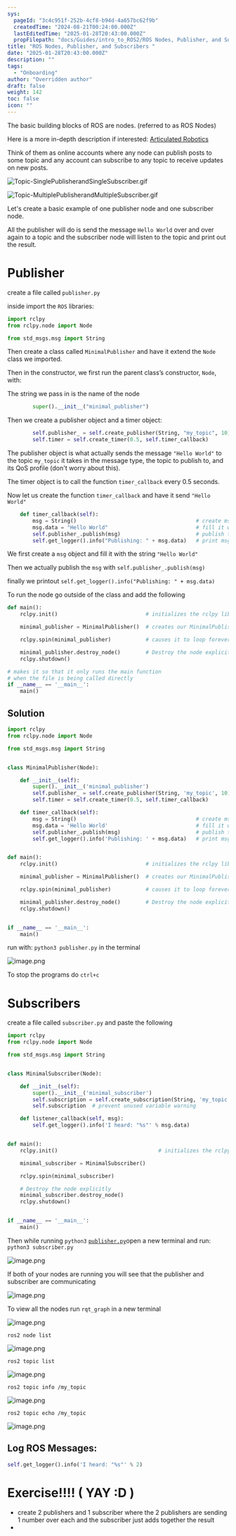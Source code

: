 ```yaml
---
sys:
  pageId: "3c4c951f-252b-4cf8-b94d-4a657bc62f9b"
  createdTime: "2024-08-21T00:24:00.000Z"
  lastEditedTime: "2025-01-28T20:43:00.000Z"
  propFilepath: "docs/Guides/intro_to_ROS2/ROS Nodes, Publisher, and Subscribers .md"
title: "ROS Nodes, Publisher, and Subscribers "
date: "2025-01-28T20:43:00.000Z"
description: ""
tags:
  - "Onboarding"
author: "Overridden author"
draft: false
weight: 142
toc: false
icon: ""
---
```


The basic building blocks of ROS are nodes. (referred to as ROS Nodes)

Here is a more in-depth description if interested: [Articulated Robotics](https://articulatedrobotics.xyz/tutorials/ready-for-ros/ros-overview#2-nodes)

Think of them as online accounts where any node can publish posts to some topic and any account can subscribe to any topic to receive updates on new posts.

![Topic-SinglePublisherandSingleSubscriber.gif](https://docs.ros.org/en/humble/_images/Topic-SinglePublisherandSingleSubscriber.gif)

![Topic-MultiplePublisherandMultipleSubscriber.gif](https://docs.ros.org/en/humble/_images/Topic-MultiplePublisherandMultipleSubscriber.gif)

Let's create a basic example of one publisher node and one subscriber node.

All the publisher will do is send the message `Hello World` over and over again to a topic and the subscriber node will listen to the topic and print out the result.

# Publisher

create a file called `publisher.py` 

inside import the `ROS` libraries:

```python
import rclpy
from rclpy.node import Node

from std_msgs.msg import String
```

Then create a class called `MinimalPublisher` and have it extend the `Node` class we imported.

Then in the constructor, we first run the parent class’s constructor, `Node`, with:

The string we pass in is the name of the node

```python
        super().__init__("minimal_publisher")
```

Then we create a publisher object and a timer object:

```python
        self.publisher_ = self.create_publisher(String, "my_topic", 10)
        self.timer = self.create_timer(0.5, self.timer_callback)
```

The publisher object is what actually sends the message `"Hello World"` to the topic `my_topic` it takes in the message type, the topic to publish to, and its QoS profile (don't worry about this).

The timer object is to call the function `timer_callback` every 0.5 seconds.

Now let us create the function `timer_callback` and have it send `"Hello World"`

```python
    def timer_callback(self):
        msg = String()                                      # create msg object
        msg.data = "Hello World"                            # fill it with data
        self.publisher_.publish(msg)                        # publish the message
        self.get_logger().info("Publishing: " + msg.data)   # print msg
```

We first create a `msg` object and fill it with the string `"Hello World"`

Then we actually publish the `msg` with `self.publisher_.publish(msg)`

finally we printout `self.get_logger().info("Publishing: " + msg.data)`

To run the node go outside of the class and add the following

```python
def main():
    rclpy.init()                            # initializes the rclpy library

    minimal_publisher = MinimalPublisher()  # creates our MinimalPublisher object

    rclpy.spin(minimal_publisher)           # causes it to loop forever

    minimal_publisher.destroy_node()        # Destroy the node explicitly
    rclpy.shutdown()

# makes it so that it only runs the main function
# when the file is being called directly
if __name__ == '__main__': 
    main()
```

## Solution

```python
import rclpy
from rclpy.node import Node

from std_msgs.msg import String


class MinimalPublisher(Node):

    def __init__(self):
        super().__init__('minimal_publisher')
        self.publisher_ = self.create_publisher(String, 'my_topic', 10)
        self.timer = self.create_timer(0.5, self.timer_callback)

    def timer_callback(self):
        msg = String()                                      # create msg object
        msg.data = 'Hello World'                            # fill it with data
        self.publisher_.publish(msg)                        # publish the message
        self.get_logger().info('Publishing: ' + msg.data)   # print msg


def main():
    rclpy.init()                            # initializes the rclpy library

    minimal_publisher = MinimalPublisher()  # creates our MinimalPublisher object

    rclpy.spin(minimal_publisher)           # causes it to loop forever

    minimal_publisher.destroy_node()        # Destroy the node explicitly
    rclpy.shutdown()


if __name__ == '__main__':
    main()
```

run with: `python3 publisher.py` in the terminal

![image.png](https://prod-files-secure.s3.us-west-2.amazonaws.com/d518164a-d88e-44d1-a4ee-3adb3bd8bce0/9214accb-ad5b-44f1-a31c-b3167c59138b/image.png?X-Amz-Algorithm=AWS4-HMAC-SHA256&X-Amz-Content-Sha256=UNSIGNED-PAYLOAD&X-Amz-Credential=ASIAZI2LB466RHB3BFLI%2F20250603%2Fus-west-2%2Fs3%2Faws4_request&X-Amz-Date=20250603T170922Z&X-Amz-Expires=3600&X-Amz-Security-Token=IQoJb3JpZ2luX2VjEEEaCXVzLXdlc3QtMiJHMEUCIQDH9YJf8MPRUCRuTMvVG96IYwSas3oNuf48feEJgAbt2AIgZRUjaC4P4QV1nzOS4YONXc%2B95KfJhU8r4Uoy8XmXUZ4q%2FwMIGhAAGgw2Mzc0MjMxODM4MDUiDB9wXaMk3YMMdYP%2FtCrcAzB6IQ%2BYZfQvCc%2BH3lZ7xC1iwnXXm4ImsyOCgzbnGFrRE3k9Lpwtzv9wgUCjScIb%2BV1GV3giBG3pbWt3wO5D95LcrgpwxNXH%2B72zFA9sA6zq2OtQW%2FLLpcYJbVUVaTByfJCXY17xH721fNYRhrjK9nW9lRs2M2dZbQmQPZMW0oBAhsn3j7FmhbXJuXRr5DbCShEMCelzBr5EMISeYPUPLv0yMV%2Bl5NIOLHsvRWbJZj2%2F5E8BwqnAt4z1tjcAWpTry9%2FLxFuD9wKM7F35Y40Vbb6ZXxinv1XB6f3Saz2%2FYITBjt3H1Qb8Yop8Emb6GhyclUPmPQqugbJ3qjFUMIuGGjbbN8Xc1%2FUwsQUxsbaVINoVNUmcw7WkXSft3lzDgCcf8hKscLrRZtpGz06Sn1KyGiAa0bmIKKiWY04F1ww3SzZ4qQxjv0jiUK8SHajXWGS1Pg8jibXppDsnTtE05hWT60RM9gnxClfxKr5Z%2FXvqQWKR9nK5RyvyiBwIKHwh7kKU4zzTZ5L1vQ8MOYGaUjf71dySRxL4vd0meXV49ReGyrSRrxvgq%2B9ANaoQp0slBUI7hKygYc%2FxjQnTpCT3MzwoM2XqDnU1CPotrR1x%2BLd1AvR6V8sNBYAnVl1ZBn9uML3S%2FMEGOqUB%2Bk4k8BvPXBL58CvcXf8d75%2FvJuiR5PQ8dexm1PEoYut9WkZpLToCQ8Ki%2BnljMOSVMrkp8eubt%2FB7DbhwxUsTuSCkmomdxwqNYQvqpyHa3CEHESG%2FAwUqKgs8ilQoGQIcGv7Os6tysmA82S2lO0ulJNim7R2JoL4ZM7pkIVRaS9%2F4jIuYUexA3hj323XkhQrulBoiZHKa%2FLLkPlctdmzNVSQsenvC&X-Amz-Signature=f5797e55e634b6d0d890417783788457b29014044c786d104fb3b767e70a9e1b&X-Amz-SignedHeaders=host&x-id=GetObject)

To stop the programs do `ctrl+c`

# Subscribers

create a file called `subscriber.py` and paste the following

```python
import rclpy
from rclpy.node import Node

from std_msgs.msg import String


class MinimalSubscriber(Node):

    def __init__(self):
        super().__init__('minimal_subscriber')
        self.subscription = self.create_subscription(String, 'my_topic', self.listener_callback, 10)
        self.subscription  # prevent unused variable warning

    def listener_callback(self, msg):
        self.get_logger().info('I heard: "%s"' % msg.data)


def main():
    rclpy.init()                                # initializes the rclpy library

    minimal_subscriber = MinimalSubscriber()

    rclpy.spin(minimal_subscriber)

    # Destroy the node explicitly
    minimal_subscriber.destroy_node()
    rclpy.shutdown()


if __name__ == '__main__':
    main()
```

Then while running `python3` [`publisher.py`](http://publisher.py/)open a new terminal and run: `python3 subscriber.py` 

![image.png](https://prod-files-secure.s3.us-west-2.amazonaws.com/d518164a-d88e-44d1-a4ee-3adb3bd8bce0/611fccf2-c738-4dbd-94e9-98f209092866/image.png?X-Amz-Algorithm=AWS4-HMAC-SHA256&X-Amz-Content-Sha256=UNSIGNED-PAYLOAD&X-Amz-Credential=ASIAZI2LB466RHB3BFLI%2F20250603%2Fus-west-2%2Fs3%2Faws4_request&X-Amz-Date=20250603T170922Z&X-Amz-Expires=3600&X-Amz-Security-Token=IQoJb3JpZ2luX2VjEEEaCXVzLXdlc3QtMiJHMEUCIQDH9YJf8MPRUCRuTMvVG96IYwSas3oNuf48feEJgAbt2AIgZRUjaC4P4QV1nzOS4YONXc%2B95KfJhU8r4Uoy8XmXUZ4q%2FwMIGhAAGgw2Mzc0MjMxODM4MDUiDB9wXaMk3YMMdYP%2FtCrcAzB6IQ%2BYZfQvCc%2BH3lZ7xC1iwnXXm4ImsyOCgzbnGFrRE3k9Lpwtzv9wgUCjScIb%2BV1GV3giBG3pbWt3wO5D95LcrgpwxNXH%2B72zFA9sA6zq2OtQW%2FLLpcYJbVUVaTByfJCXY17xH721fNYRhrjK9nW9lRs2M2dZbQmQPZMW0oBAhsn3j7FmhbXJuXRr5DbCShEMCelzBr5EMISeYPUPLv0yMV%2Bl5NIOLHsvRWbJZj2%2F5E8BwqnAt4z1tjcAWpTry9%2FLxFuD9wKM7F35Y40Vbb6ZXxinv1XB6f3Saz2%2FYITBjt3H1Qb8Yop8Emb6GhyclUPmPQqugbJ3qjFUMIuGGjbbN8Xc1%2FUwsQUxsbaVINoVNUmcw7WkXSft3lzDgCcf8hKscLrRZtpGz06Sn1KyGiAa0bmIKKiWY04F1ww3SzZ4qQxjv0jiUK8SHajXWGS1Pg8jibXppDsnTtE05hWT60RM9gnxClfxKr5Z%2FXvqQWKR9nK5RyvyiBwIKHwh7kKU4zzTZ5L1vQ8MOYGaUjf71dySRxL4vd0meXV49ReGyrSRrxvgq%2B9ANaoQp0slBUI7hKygYc%2FxjQnTpCT3MzwoM2XqDnU1CPotrR1x%2BLd1AvR6V8sNBYAnVl1ZBn9uML3S%2FMEGOqUB%2Bk4k8BvPXBL58CvcXf8d75%2FvJuiR5PQ8dexm1PEoYut9WkZpLToCQ8Ki%2BnljMOSVMrkp8eubt%2FB7DbhwxUsTuSCkmomdxwqNYQvqpyHa3CEHESG%2FAwUqKgs8ilQoGQIcGv7Os6tysmA82S2lO0ulJNim7R2JoL4ZM7pkIVRaS9%2F4jIuYUexA3hj323XkhQrulBoiZHKa%2FLLkPlctdmzNVSQsenvC&X-Amz-Signature=3c8b2a2de62f1999ddd872e48bc8fb6016477850bcd0453416f7e2ab73ea24bf&X-Amz-SignedHeaders=host&x-id=GetObject)

If both of your nodes are running you will see that the publisher and subscriber are communicating

![image.png](https://prod-files-secure.s3.us-west-2.amazonaws.com/d518164a-d88e-44d1-a4ee-3adb3bd8bce0/eea428b5-1cf0-43bb-a30b-81cbaf6c5c78/image.png?X-Amz-Algorithm=AWS4-HMAC-SHA256&X-Amz-Content-Sha256=UNSIGNED-PAYLOAD&X-Amz-Credential=ASIAZI2LB466RHB3BFLI%2F20250603%2Fus-west-2%2Fs3%2Faws4_request&X-Amz-Date=20250603T170922Z&X-Amz-Expires=3600&X-Amz-Security-Token=IQoJb3JpZ2luX2VjEEEaCXVzLXdlc3QtMiJHMEUCIQDH9YJf8MPRUCRuTMvVG96IYwSas3oNuf48feEJgAbt2AIgZRUjaC4P4QV1nzOS4YONXc%2B95KfJhU8r4Uoy8XmXUZ4q%2FwMIGhAAGgw2Mzc0MjMxODM4MDUiDB9wXaMk3YMMdYP%2FtCrcAzB6IQ%2BYZfQvCc%2BH3lZ7xC1iwnXXm4ImsyOCgzbnGFrRE3k9Lpwtzv9wgUCjScIb%2BV1GV3giBG3pbWt3wO5D95LcrgpwxNXH%2B72zFA9sA6zq2OtQW%2FLLpcYJbVUVaTByfJCXY17xH721fNYRhrjK9nW9lRs2M2dZbQmQPZMW0oBAhsn3j7FmhbXJuXRr5DbCShEMCelzBr5EMISeYPUPLv0yMV%2Bl5NIOLHsvRWbJZj2%2F5E8BwqnAt4z1tjcAWpTry9%2FLxFuD9wKM7F35Y40Vbb6ZXxinv1XB6f3Saz2%2FYITBjt3H1Qb8Yop8Emb6GhyclUPmPQqugbJ3qjFUMIuGGjbbN8Xc1%2FUwsQUxsbaVINoVNUmcw7WkXSft3lzDgCcf8hKscLrRZtpGz06Sn1KyGiAa0bmIKKiWY04F1ww3SzZ4qQxjv0jiUK8SHajXWGS1Pg8jibXppDsnTtE05hWT60RM9gnxClfxKr5Z%2FXvqQWKR9nK5RyvyiBwIKHwh7kKU4zzTZ5L1vQ8MOYGaUjf71dySRxL4vd0meXV49ReGyrSRrxvgq%2B9ANaoQp0slBUI7hKygYc%2FxjQnTpCT3MzwoM2XqDnU1CPotrR1x%2BLd1AvR6V8sNBYAnVl1ZBn9uML3S%2FMEGOqUB%2Bk4k8BvPXBL58CvcXf8d75%2FvJuiR5PQ8dexm1PEoYut9WkZpLToCQ8Ki%2BnljMOSVMrkp8eubt%2FB7DbhwxUsTuSCkmomdxwqNYQvqpyHa3CEHESG%2FAwUqKgs8ilQoGQIcGv7Os6tysmA82S2lO0ulJNim7R2JoL4ZM7pkIVRaS9%2F4jIuYUexA3hj323XkhQrulBoiZHKa%2FLLkPlctdmzNVSQsenvC&X-Amz-Signature=652c39ed8d8130e003a9b4870ece4075b06648c646fd903b466534799761f9c9&X-Amz-SignedHeaders=host&x-id=GetObject)

To view all the nodes run `rqt_graph` in a new terminal

![image.png](https://prod-files-secure.s3.us-west-2.amazonaws.com/d518164a-d88e-44d1-a4ee-3adb3bd8bce0/1d98e964-4318-4d62-b5c4-8c8f78368598/image.png?X-Amz-Algorithm=AWS4-HMAC-SHA256&X-Amz-Content-Sha256=UNSIGNED-PAYLOAD&X-Amz-Credential=ASIAZI2LB466RHB3BFLI%2F20250603%2Fus-west-2%2Fs3%2Faws4_request&X-Amz-Date=20250603T170922Z&X-Amz-Expires=3600&X-Amz-Security-Token=IQoJb3JpZ2luX2VjEEEaCXVzLXdlc3QtMiJHMEUCIQDH9YJf8MPRUCRuTMvVG96IYwSas3oNuf48feEJgAbt2AIgZRUjaC4P4QV1nzOS4YONXc%2B95KfJhU8r4Uoy8XmXUZ4q%2FwMIGhAAGgw2Mzc0MjMxODM4MDUiDB9wXaMk3YMMdYP%2FtCrcAzB6IQ%2BYZfQvCc%2BH3lZ7xC1iwnXXm4ImsyOCgzbnGFrRE3k9Lpwtzv9wgUCjScIb%2BV1GV3giBG3pbWt3wO5D95LcrgpwxNXH%2B72zFA9sA6zq2OtQW%2FLLpcYJbVUVaTByfJCXY17xH721fNYRhrjK9nW9lRs2M2dZbQmQPZMW0oBAhsn3j7FmhbXJuXRr5DbCShEMCelzBr5EMISeYPUPLv0yMV%2Bl5NIOLHsvRWbJZj2%2F5E8BwqnAt4z1tjcAWpTry9%2FLxFuD9wKM7F35Y40Vbb6ZXxinv1XB6f3Saz2%2FYITBjt3H1Qb8Yop8Emb6GhyclUPmPQqugbJ3qjFUMIuGGjbbN8Xc1%2FUwsQUxsbaVINoVNUmcw7WkXSft3lzDgCcf8hKscLrRZtpGz06Sn1KyGiAa0bmIKKiWY04F1ww3SzZ4qQxjv0jiUK8SHajXWGS1Pg8jibXppDsnTtE05hWT60RM9gnxClfxKr5Z%2FXvqQWKR9nK5RyvyiBwIKHwh7kKU4zzTZ5L1vQ8MOYGaUjf71dySRxL4vd0meXV49ReGyrSRrxvgq%2B9ANaoQp0slBUI7hKygYc%2FxjQnTpCT3MzwoM2XqDnU1CPotrR1x%2BLd1AvR6V8sNBYAnVl1ZBn9uML3S%2FMEGOqUB%2Bk4k8BvPXBL58CvcXf8d75%2FvJuiR5PQ8dexm1PEoYut9WkZpLToCQ8Ki%2BnljMOSVMrkp8eubt%2FB7DbhwxUsTuSCkmomdxwqNYQvqpyHa3CEHESG%2FAwUqKgs8ilQoGQIcGv7Os6tysmA82S2lO0ulJNim7R2JoL4ZM7pkIVRaS9%2F4jIuYUexA3hj323XkhQrulBoiZHKa%2FLLkPlctdmzNVSQsenvC&X-Amz-Signature=23d5e5be4f3b857a19cdc5420d1e754e5223dc3269403e2ac02026e3eddb319c&X-Amz-SignedHeaders=host&x-id=GetObject)

`ros2 node list`

![image.png](https://prod-files-secure.s3.us-west-2.amazonaws.com/d518164a-d88e-44d1-a4ee-3adb3bd8bce0/680ac8cf-e6d9-4164-9ece-5b9a6fccffee/image.png?X-Amz-Algorithm=AWS4-HMAC-SHA256&X-Amz-Content-Sha256=UNSIGNED-PAYLOAD&X-Amz-Credential=ASIAZI2LB466RHB3BFLI%2F20250603%2Fus-west-2%2Fs3%2Faws4_request&X-Amz-Date=20250603T170922Z&X-Amz-Expires=3600&X-Amz-Security-Token=IQoJb3JpZ2luX2VjEEEaCXVzLXdlc3QtMiJHMEUCIQDH9YJf8MPRUCRuTMvVG96IYwSas3oNuf48feEJgAbt2AIgZRUjaC4P4QV1nzOS4YONXc%2B95KfJhU8r4Uoy8XmXUZ4q%2FwMIGhAAGgw2Mzc0MjMxODM4MDUiDB9wXaMk3YMMdYP%2FtCrcAzB6IQ%2BYZfQvCc%2BH3lZ7xC1iwnXXm4ImsyOCgzbnGFrRE3k9Lpwtzv9wgUCjScIb%2BV1GV3giBG3pbWt3wO5D95LcrgpwxNXH%2B72zFA9sA6zq2OtQW%2FLLpcYJbVUVaTByfJCXY17xH721fNYRhrjK9nW9lRs2M2dZbQmQPZMW0oBAhsn3j7FmhbXJuXRr5DbCShEMCelzBr5EMISeYPUPLv0yMV%2Bl5NIOLHsvRWbJZj2%2F5E8BwqnAt4z1tjcAWpTry9%2FLxFuD9wKM7F35Y40Vbb6ZXxinv1XB6f3Saz2%2FYITBjt3H1Qb8Yop8Emb6GhyclUPmPQqugbJ3qjFUMIuGGjbbN8Xc1%2FUwsQUxsbaVINoVNUmcw7WkXSft3lzDgCcf8hKscLrRZtpGz06Sn1KyGiAa0bmIKKiWY04F1ww3SzZ4qQxjv0jiUK8SHajXWGS1Pg8jibXppDsnTtE05hWT60RM9gnxClfxKr5Z%2FXvqQWKR9nK5RyvyiBwIKHwh7kKU4zzTZ5L1vQ8MOYGaUjf71dySRxL4vd0meXV49ReGyrSRrxvgq%2B9ANaoQp0slBUI7hKygYc%2FxjQnTpCT3MzwoM2XqDnU1CPotrR1x%2BLd1AvR6V8sNBYAnVl1ZBn9uML3S%2FMEGOqUB%2Bk4k8BvPXBL58CvcXf8d75%2FvJuiR5PQ8dexm1PEoYut9WkZpLToCQ8Ki%2BnljMOSVMrkp8eubt%2FB7DbhwxUsTuSCkmomdxwqNYQvqpyHa3CEHESG%2FAwUqKgs8ilQoGQIcGv7Os6tysmA82S2lO0ulJNim7R2JoL4ZM7pkIVRaS9%2F4jIuYUexA3hj323XkhQrulBoiZHKa%2FLLkPlctdmzNVSQsenvC&X-Amz-Signature=0a1c5a0d16fcdd7f41455959c0db592be86a09102e4121f1b3027b5bb49f5346&X-Amz-SignedHeaders=host&x-id=GetObject)

`ros2 topic list`

![image.png](https://prod-files-secure.s3.us-west-2.amazonaws.com/d518164a-d88e-44d1-a4ee-3adb3bd8bce0/eee2ebe1-27ef-4a4a-96fb-2ca54126fb29/image.png?X-Amz-Algorithm=AWS4-HMAC-SHA256&X-Amz-Content-Sha256=UNSIGNED-PAYLOAD&X-Amz-Credential=ASIAZI2LB466RHB3BFLI%2F20250603%2Fus-west-2%2Fs3%2Faws4_request&X-Amz-Date=20250603T170922Z&X-Amz-Expires=3600&X-Amz-Security-Token=IQoJb3JpZ2luX2VjEEEaCXVzLXdlc3QtMiJHMEUCIQDH9YJf8MPRUCRuTMvVG96IYwSas3oNuf48feEJgAbt2AIgZRUjaC4P4QV1nzOS4YONXc%2B95KfJhU8r4Uoy8XmXUZ4q%2FwMIGhAAGgw2Mzc0MjMxODM4MDUiDB9wXaMk3YMMdYP%2FtCrcAzB6IQ%2BYZfQvCc%2BH3lZ7xC1iwnXXm4ImsyOCgzbnGFrRE3k9Lpwtzv9wgUCjScIb%2BV1GV3giBG3pbWt3wO5D95LcrgpwxNXH%2B72zFA9sA6zq2OtQW%2FLLpcYJbVUVaTByfJCXY17xH721fNYRhrjK9nW9lRs2M2dZbQmQPZMW0oBAhsn3j7FmhbXJuXRr5DbCShEMCelzBr5EMISeYPUPLv0yMV%2Bl5NIOLHsvRWbJZj2%2F5E8BwqnAt4z1tjcAWpTry9%2FLxFuD9wKM7F35Y40Vbb6ZXxinv1XB6f3Saz2%2FYITBjt3H1Qb8Yop8Emb6GhyclUPmPQqugbJ3qjFUMIuGGjbbN8Xc1%2FUwsQUxsbaVINoVNUmcw7WkXSft3lzDgCcf8hKscLrRZtpGz06Sn1KyGiAa0bmIKKiWY04F1ww3SzZ4qQxjv0jiUK8SHajXWGS1Pg8jibXppDsnTtE05hWT60RM9gnxClfxKr5Z%2FXvqQWKR9nK5RyvyiBwIKHwh7kKU4zzTZ5L1vQ8MOYGaUjf71dySRxL4vd0meXV49ReGyrSRrxvgq%2B9ANaoQp0slBUI7hKygYc%2FxjQnTpCT3MzwoM2XqDnU1CPotrR1x%2BLd1AvR6V8sNBYAnVl1ZBn9uML3S%2FMEGOqUB%2Bk4k8BvPXBL58CvcXf8d75%2FvJuiR5PQ8dexm1PEoYut9WkZpLToCQ8Ki%2BnljMOSVMrkp8eubt%2FB7DbhwxUsTuSCkmomdxwqNYQvqpyHa3CEHESG%2FAwUqKgs8ilQoGQIcGv7Os6tysmA82S2lO0ulJNim7R2JoL4ZM7pkIVRaS9%2F4jIuYUexA3hj323XkhQrulBoiZHKa%2FLLkPlctdmzNVSQsenvC&X-Amz-Signature=5f0bf7248564103d0a5eb756f3000d6a9189b3372c88d51c356e823bec74a4d4&X-Amz-SignedHeaders=host&x-id=GetObject)

`ros2 topic info /my_topic`

![image.png](https://prod-files-secure.s3.us-west-2.amazonaws.com/d518164a-d88e-44d1-a4ee-3adb3bd8bce0/6288ef12-cb9e-406f-b9eb-65feed3a9011/image.png?X-Amz-Algorithm=AWS4-HMAC-SHA256&X-Amz-Content-Sha256=UNSIGNED-PAYLOAD&X-Amz-Credential=ASIAZI2LB466RHB3BFLI%2F20250603%2Fus-west-2%2Fs3%2Faws4_request&X-Amz-Date=20250603T170922Z&X-Amz-Expires=3600&X-Amz-Security-Token=IQoJb3JpZ2luX2VjEEEaCXVzLXdlc3QtMiJHMEUCIQDH9YJf8MPRUCRuTMvVG96IYwSas3oNuf48feEJgAbt2AIgZRUjaC4P4QV1nzOS4YONXc%2B95KfJhU8r4Uoy8XmXUZ4q%2FwMIGhAAGgw2Mzc0MjMxODM4MDUiDB9wXaMk3YMMdYP%2FtCrcAzB6IQ%2BYZfQvCc%2BH3lZ7xC1iwnXXm4ImsyOCgzbnGFrRE3k9Lpwtzv9wgUCjScIb%2BV1GV3giBG3pbWt3wO5D95LcrgpwxNXH%2B72zFA9sA6zq2OtQW%2FLLpcYJbVUVaTByfJCXY17xH721fNYRhrjK9nW9lRs2M2dZbQmQPZMW0oBAhsn3j7FmhbXJuXRr5DbCShEMCelzBr5EMISeYPUPLv0yMV%2Bl5NIOLHsvRWbJZj2%2F5E8BwqnAt4z1tjcAWpTry9%2FLxFuD9wKM7F35Y40Vbb6ZXxinv1XB6f3Saz2%2FYITBjt3H1Qb8Yop8Emb6GhyclUPmPQqugbJ3qjFUMIuGGjbbN8Xc1%2FUwsQUxsbaVINoVNUmcw7WkXSft3lzDgCcf8hKscLrRZtpGz06Sn1KyGiAa0bmIKKiWY04F1ww3SzZ4qQxjv0jiUK8SHajXWGS1Pg8jibXppDsnTtE05hWT60RM9gnxClfxKr5Z%2FXvqQWKR9nK5RyvyiBwIKHwh7kKU4zzTZ5L1vQ8MOYGaUjf71dySRxL4vd0meXV49ReGyrSRrxvgq%2B9ANaoQp0slBUI7hKygYc%2FxjQnTpCT3MzwoM2XqDnU1CPotrR1x%2BLd1AvR6V8sNBYAnVl1ZBn9uML3S%2FMEGOqUB%2Bk4k8BvPXBL58CvcXf8d75%2FvJuiR5PQ8dexm1PEoYut9WkZpLToCQ8Ki%2BnljMOSVMrkp8eubt%2FB7DbhwxUsTuSCkmomdxwqNYQvqpyHa3CEHESG%2FAwUqKgs8ilQoGQIcGv7Os6tysmA82S2lO0ulJNim7R2JoL4ZM7pkIVRaS9%2F4jIuYUexA3hj323XkhQrulBoiZHKa%2FLLkPlctdmzNVSQsenvC&X-Amz-Signature=3fe018c0a275814cb82a01a855dbf4e3264f07addf9015b5601e3fc2c181448b&X-Amz-SignedHeaders=host&x-id=GetObject)

`ros2 topic echo /my_topic`

![image.png](https://prod-files-secure.s3.us-west-2.amazonaws.com/d518164a-d88e-44d1-a4ee-3adb3bd8bce0/0a6fcb4d-422d-4a6c-a803-749ef4adf2c6/image.png?X-Amz-Algorithm=AWS4-HMAC-SHA256&X-Amz-Content-Sha256=UNSIGNED-PAYLOAD&X-Amz-Credential=ASIAZI2LB466RHB3BFLI%2F20250603%2Fus-west-2%2Fs3%2Faws4_request&X-Amz-Date=20250603T170922Z&X-Amz-Expires=3600&X-Amz-Security-Token=IQoJb3JpZ2luX2VjEEEaCXVzLXdlc3QtMiJHMEUCIQDH9YJf8MPRUCRuTMvVG96IYwSas3oNuf48feEJgAbt2AIgZRUjaC4P4QV1nzOS4YONXc%2B95KfJhU8r4Uoy8XmXUZ4q%2FwMIGhAAGgw2Mzc0MjMxODM4MDUiDB9wXaMk3YMMdYP%2FtCrcAzB6IQ%2BYZfQvCc%2BH3lZ7xC1iwnXXm4ImsyOCgzbnGFrRE3k9Lpwtzv9wgUCjScIb%2BV1GV3giBG3pbWt3wO5D95LcrgpwxNXH%2B72zFA9sA6zq2OtQW%2FLLpcYJbVUVaTByfJCXY17xH721fNYRhrjK9nW9lRs2M2dZbQmQPZMW0oBAhsn3j7FmhbXJuXRr5DbCShEMCelzBr5EMISeYPUPLv0yMV%2Bl5NIOLHsvRWbJZj2%2F5E8BwqnAt4z1tjcAWpTry9%2FLxFuD9wKM7F35Y40Vbb6ZXxinv1XB6f3Saz2%2FYITBjt3H1Qb8Yop8Emb6GhyclUPmPQqugbJ3qjFUMIuGGjbbN8Xc1%2FUwsQUxsbaVINoVNUmcw7WkXSft3lzDgCcf8hKscLrRZtpGz06Sn1KyGiAa0bmIKKiWY04F1ww3SzZ4qQxjv0jiUK8SHajXWGS1Pg8jibXppDsnTtE05hWT60RM9gnxClfxKr5Z%2FXvqQWKR9nK5RyvyiBwIKHwh7kKU4zzTZ5L1vQ8MOYGaUjf71dySRxL4vd0meXV49ReGyrSRrxvgq%2B9ANaoQp0slBUI7hKygYc%2FxjQnTpCT3MzwoM2XqDnU1CPotrR1x%2BLd1AvR6V8sNBYAnVl1ZBn9uML3S%2FMEGOqUB%2Bk4k8BvPXBL58CvcXf8d75%2FvJuiR5PQ8dexm1PEoYut9WkZpLToCQ8Ki%2BnljMOSVMrkp8eubt%2FB7DbhwxUsTuSCkmomdxwqNYQvqpyHa3CEHESG%2FAwUqKgs8ilQoGQIcGv7Os6tysmA82S2lO0ulJNim7R2JoL4ZM7pkIVRaS9%2F4jIuYUexA3hj323XkhQrulBoiZHKa%2FLLkPlctdmzNVSQsenvC&X-Amz-Signature=c476fda863f3c36185821624392e6fdaf359359e4ceaaef697feb927bc4f1b7f&X-Amz-SignedHeaders=host&x-id=GetObject)

## Log ROS Messages:

```python
self.get_logger().info('I heard: "%s"' % 2)
```

# Exercise!!!! ( YAY :D )

- create 2 publishers and 1 subscriber where the 2 publishers are sending 1 number over each and the subscriber just adds together the result
- 
